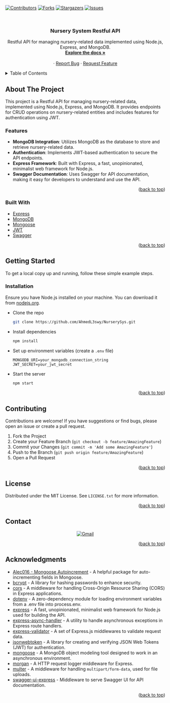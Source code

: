 
<a name="readme-top"></a>

<!-- PROJECT SHIELDS -->
[![Contributors][contributors-shield]][contributors-url]
[![Forks][forks-shield]][forks-url]
[![Stargazers][stars-shield]][stars-url]
[![Issues][issues-shield]][issues-url]

<!-- PROJECT LOGO -->
<br />
<div align="center">
  

  <h3 align="center">Nursery System Restful API</h3>

  <p align="center">
    Restful API for managing nursery-related data implemented using Node.js, Express, and MongoDB.
    <br />
    <a href="https://github.com/AhmedL3swy/NurserySys"><strong>Explore the docs »</strong></a>
    <br />
    <br />
    ·
    <a href="https://github.com/AhmedL3swy/NurserySys/issues">Report Bug</a>
    ·
    <a href="https://github.com/AhmedL3swy/NurserySys/issues">Request Feature</a>
  </p>
</div>

<!-- TABLE OF CONTENTS -->
<details>
  <summary>Table of Contents</summary>
  <ol>
    <li>
      <a href="#about-the-project">About The Project</a>
      <ul>
        <li><a href="#built-with">Built With</a></li>
      </ul>
    </li>
    <li>
      <a href="#getting-started">Getting Started</a>
      <ul>
        <li><a href="#installation">Installation</a></li>
      </ul>
    </li>
    <li><a href="#contributing">Contributing</a></li>
    <li><a href="#license">License</a></li>
    <li><a href="#contact">Contact</a></li>
    <li><a href="#acknowledgments">Acknowledgments</a></li>
  </ol>
</details>

<!-- ABOUT THE PROJECT -->
## About The Project
This project is a Restful API for managing nursery-related data, implemented using Node.js, Express, and MongoDB. It provides endpoints for CRUD operations on nursery-related entities and includes features for authentication using JWT.

### Features
- **MongoDB Integration**: Utilizes MongoDB as the database to store and retrieve nursery-related data.
- **Authentication**: Implements JWT-based authentication to secure the API endpoints.
- **Express Framework**: Built with Express, a fast, unopinionated, minimalist web framework for Node.js.
- **Swagger Documentation**: Uses Swagger for API documentation, making it easy for developers to understand and use the API.

<p align="right">(<a href="#readme-top">back to top</a>)</p>

### Built With
- [Express](https://expressjs.com/)
- [MongoDB](https://www.mongodb.com/)
- [Mongoose](https://mongoosejs.com/)
- [JWT](https://jwt.io/)
- [Swagger](https://swagger.io/)

<p align="right">(<a href="#readme-top">back to top</a>)</p>

<!-- GETTING STARTED -->
## Getting Started

To get a local copy up and running, follow these simple example steps.

### Installation

Ensure you have Node.js installed on your machine. You can download it from [nodejs.org](https://nodejs.org/).
* Clone the repo
  ```sh
  git clone https://github.com/AhmedL3swy/NurserySys.git
  ```
* Install dependencies
  ```sh
  npm install
  ```
* Set up environment variables (create a `.env` file)
  ```env
  MONGODB_URI=your_mongodb_connection_string
  JWT_SECRET=your_jwt_secret
  ```
* Start the server
  ```sh
  npm start
  ```

<p align="right">(<a href="#readme-top">back to top</a>)</p>

<!-- CONTRIBUTING -->
## Contributing

Contributions are welcome! If you have suggestions or find bugs, please open an issue or create a pull request.

1. Fork the Project
2. Create your Feature Branch (`git checkout -b feature/AmazingFeature`)
3. Commit your Changes (`git commit -m 'Add some AmazingFeature'`)
4. Push to the Branch (`git push origin feature/AmazingFeature`)
5. Open a Pull Request

<p align="right">(<a href="#readme-top">back to top</a>)</p>

<!-- LICENSE -->
## License

Distributed under the MIT License. See `LICENSE.txt` for more information.

<p align="right">(<a href="#readme-top">back to top</a>)</p>

<!-- CONTACT -->
## Contact

<p align="center">
<a href="mailto:ahmed.a.alesawy@gmail.com">
  <img src="https://img.shields.io/badge/-Your.Name-D14836?style=for-the-badge&logo=gmail&logoColor=white" alt="Gmail">
</a> </p>

<p align="right">(<a href="#readme-top">back to top</a>)</p>

<!-- ACKNOWLEDGMENTS -->
## Acknowledgments
* [Alec016 - Mongoose Autoincrement](https://www.npmjs.com/package/@alec016/mongoose-autoincrement) - A helpful package for auto-incrementing fields in Mongoose.
* [bcrypt](https://www.npmjs.com/package/bcrypt) - A library for hashing passwords to enhance security.
* [cors](https://www.npmjs.com/package/cors) - A middleware for handling Cross-Origin Resource Sharing (CORS) in Express applications.
* [dotenv](https://www.npmjs.com/package/dotenv) - A zero-dependency module for loading environment variables from a .env file into process.env.
* [express](https://expressjs.com/) - A fast, unopinionated, minimalist web framework for Node.js used for building the API.
* [express-async-handler](https://www.npmjs.com/package/express-async-handler) - A utility to handle asynchronous exceptions in Express route handlers.
* [express-validator](https://www.npmjs.com/package/express-validator) - A set of Express.js middlewares to validate request data.
* [jsonwebtoken](https://www.npmjs.com/package/jsonwebtoken) - A library for creating and verifying JSON Web Tokens (JWT) for authentication.
* [mongoose](https://mongoosejs.com/) - A MongoDB object modeling tool designed to work in an asynchronous environment.
* [morgan](https://www.npmjs.com/package/morgan) - A HTTP request logger middleware for Express.
* [multer](https://www.npmjs.com/package/multer) - A middleware for handling `multipart/form-data`, used for file uploads.
* [swagger-ui-express](https://www.npmjs.com/package/swagger-ui-express) - Middleware to serve Swagger UI for API documentation.

<p align="right">(<a href="#readme-top">back to top</a>)</p>


<!-- MARKDOWN LINKS & IMAGES -->
<!-- Shields -->
[contributors-shield]: https://img.shields.io/github/contributors/AhmedL3swy/NurserySys.svg?style=for-the-badge
[contributors-url]: https://github.com/AhmedL3swy/NurserySys/graphs/contributors
[forks-shield]: https://img.shields.io/github/forks/AhmedL3swy/NurserySys.svg?style=for-the-badge
[forks-url]: https://github.com/AhmedL3swy/NurserySys/network/members
[stars-shield]: https://img.shields.io/github/stars/AhmedL3swy/NurserySys.svg?style=for-the-badge
[stars-url]: https://github.com/AhmedL3swy/NurserySys/stargazers
[issues-shield]: https://img.shields.io/github/issues/AhmedL3swy/NurserySys.svg?style=for-the-badge
[issues-url]: https://github.com/AhmedL3swy/NurserySys/issues



